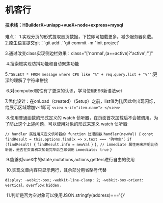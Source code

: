 # 机客行

#### 技术栈：HBuilderX+uniapp+vueX+node+express+mysql

难点：
    1.实现分页的形式提取首页数据，下拉即可加载更多，减少服务器负载。
    2.原生语言提交git：'git add .' 'git commit -m "init project'

​    3.通过改变class实现侧边栏效果：class="['normal',(a==active)?'active';'']"

​	4.搜索框实现防抖功能和自动聚焦功能

​	5.`"SELECT * FROM message where CPU like '%" + req.query.list + "%'"`;更深的理解了字符串拼接

​	6.对computed属性有了更深的认识，学习使用ES6新语法set

​	7.优化设计：在onLoad（created）（Setup）之前，list值为[],因此会出现闪烁，给展示区域增加v-if即可
`<view v-if="item.name"> </view>`    

​    8.使用普通函数的形式定义的 watch 侦听器，在页面首次加载后不会被调用。为了防止这个上述问题，可以使用对象的形式来定义 watch 侦听器: 

`// handler 属性用来定义侦听器的 function 处理函数`
`handler(newVal) {`
	`const findResult = this.options.find(x => x.text === '购物车')`
	`if (findResult) {`
	`findResult.info = newVal`
	`}`
`},`
`// immediate 属性用来声明此侦听器，是否在页面初次加载完毕后立即调用`
`immediate: true`
`}`

​	9.能够对vueX中的state,mutations,actions,getters进行自由的使用

​	10.实现文章内容只显示两行，其余部分用省略号代替  

`display: -webkit-box;`
`-webkit-line-clamp: 2;`
`-webkit-box-orient: vertical;`
`overflow:hidden;`

​	11.判断是否为空对象可以使用JSON.stringfy(address)==='{}'
